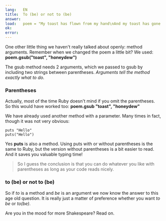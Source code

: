 ```yaml
---
lang:   EN
title:  To (be) or not to (be)
answer:
load:   poem = "My toast has flown from my hand\nAnd my toast has gone to the moon.\nYada yada yada\n"
ok:
error:
---
```


One other little thing we haven't really talked about openly: method arguments.
Remember when we changed the poem a little bit? We used:
__poem.gsub("toast", "honeydew")__

The gsub method needs 2 arguments, which we passed to gsub by including two strings between
parentheses. _Arguments tell the method exactly what to do._

### Parentheses
Actually, most of the time Ruby doesn't mind if you omit the parentheses. So this would have
worked too:
__poem.gsub "toast", "honeydew"__

We have already used another method with a parameter. Many times in fact, though it was not very
obvious:

    puts "Hello"
    puts("Hello")

Yes __puts__ is also a method. Using puts with or without parentheses is the same to Ruby, but the
version without parentheses is a bit easier to read. And it saves you valuable typing time!

> So I guess the conclusion is that you can do whatever you like with parentheses as long as your
> code reads nicely.

### to (be) or not to (be)
So if _to_ is a method and _be_ is an argument we now know the answer to this age old question.
It is really just a matter of preference whether you want _to be_ or _to(be)_.

Are you in the mood for more Shakespeare? Read on.
